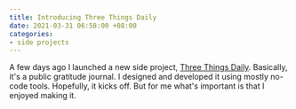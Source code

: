 ```yaml
---
title: Introducing Three Things Daily
date: 2021-03-31 06:58:00 +08:00
categories:
- side projects
---
```


A few days ago I launched a new side project, [Three Things Daily](https://threethingsdaily.xyz). Basically, it's a public gratitude journal. I designed and developed it using mostly no-code tools. Hopefully, it kicks off. But for me what's important is that I enjoyed making it.

